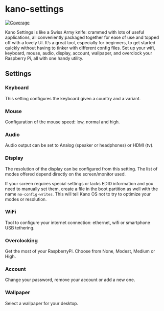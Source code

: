 # kano-settings

[![Coverage](http://dev.kano.me/public/status-badges/kano-settings-coverage.svg)](https://jenkins.kano.me/job/Core%20Kit/job/kano-settings/job/master/cobertura)

Kano Settings is like a Swiss Army knife: crammed with lots of useful applications, all conveniently packaged together for ease of use and topped off with a lovely UI. It’s a great tool, especially for beginners, to get started quickly without having to tinker with different config files. Set up your wifi, keyboard, mouse, audio, display, account, wallpaper, and overclock your Raspberry Pi, all with one handy utility.

## Settings


### Keyboard

This setting configures the keyboard given a country and a variant.

### Mouse

Configuration of the mouse speed: low, normal and high.

### Audio

Audio output can be set to Analog (speaker or headphones) or HDMI (tv).

### Display

The resolution of the display can be configured from this setting. The list of modes offered depend directly on the screen/monitor used.

If your screen requires special settings or lacks EDID information and you need to manually set them,
create a file in the boot partition as well with the name `no-config-writes`. This will tell Kano OS not to try to optimize
your modes or resolution.

### WiFi

Tool to configure your internet connection: ethernet, wifi or smartphone USB tethering.

### Overclocking

Get the most of your RaspberryPi. Choose from None, Modest, Medium or High.

### Account

Change your password, remove your account or add a new one.

### Wallpaper

Select a wallpaper for your desktop.
